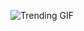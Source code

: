 
<!-- GIF_SECTION -->
![Trending GIF](https://media1.giphy.com/media/v1.Y2lkPThiYjIxNzcycTcxb3ZydzUzdzY2YnF2YjhycmhsaTc3MGl0bzJ3bDB6dmc3dGJtaCZlcD12MV9naWZzX3NlYXJjaCZjdD1n/I5mFpMO8jPijt4zm3P/giphy.gif)
<!-- END_GIF_SECTION -->
